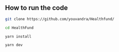 
<!-- GETTING STARTED -->
## How to run the code


  ```sh
  git clone https://github.com/youvandra/Healthfund/
  ```

  ```sh
  cd HealthFund
  ```
  
  ```sh
  yarn install
  ```
  
  
  ```sh
  yarn dev
  ```
  
